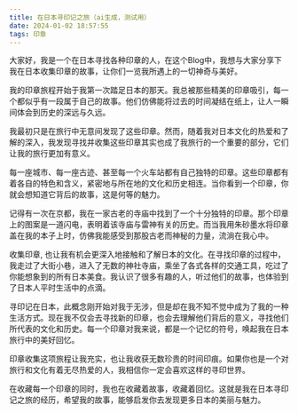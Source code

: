 ```yaml
---
title: 在日本寻印记之旅（ai生成，测试用）
date: 2024-01-02 18:57:55
tags: 印章
---
```

大家好，我是一个在日本寻找各种印章的人，在这个Blog中，我想与大家分享下我在日本收集印章的故事，让你们一览我所遇上的一切神奇与美好。

我的印章旅程开始于我第一次踏足日本的那天。我总被那些精美的印章吸引，每一个都似乎有一段属于自己的故事。他们仿佛能将过去的时间凝结在纸上，让人一瞬间体会到历史的深远与久远。

我最初只是在旅行中无意间发现了这些印章。然而，随着我对日本文化的热爱和了解的深入，我发现寻找并收集这些印章其实也成了我旅行的一个重要的部分，它们让我的旅行更加有意义。

每一座城市、每一座古迹、甚至每一个火车站都有自己独特的印章。这些印章都有着各自的特色和含义，紧密地与所在地的文化和历史相连。当你看到一个印章，你就会想知道它背后的故事，这是何等的魅力。

记得有一次在京都，我在一家古老的寺庙中找到了一个十分独特的印章。那个印章上的图案是一道闪电，表明着该寺庙与雷神有关的历史。而当我用朱砂墨水将印章盖在我的本子上时，仿佛我能感受到那股古老而神秘的力量，流淌在我心中。

收集印章, 也让我有机会更深入地接触和了解日本的文化。在寻找印章的过程中，我走过了大街小巷，进入了无数的神社寺庙，乘坐了各式各样的交通工具，吃过了你能想象到的所有日本美食。我认识了很多有趣的人，听过他们的故事，也体验到了日本人平时生活中的点滴。

寻印记在日本，此概念刚开始对我于无涉，但是却在我不知不觉中成为了我的一种生活方式。现在我不仅会去寻找新的印章，也会去理解他们背后的意义，寻找他们所代表的文化和历史。每一个印章对我来说，都是一个记忆的符号，唤起我在日本旅行中的美好回忆。

印章收集这项旅程让我充实，也让我收获无数珍贵的时间印痕。如果你也是一个对旅行和文化有着无尽热爱的人，我相信你一定会喜欢这样的寻印世界。

在收藏每一个印章的同时，我也在收藏着故事，收藏着回忆。这就是我在日本寻印记之旅的经历，希望我的故事，能够启发你去发现更多日本的美丽与魅力。